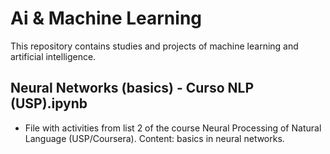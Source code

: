 # Ai & Machine Learning

This repository contains studies and projects of machine learning and artificial intelligence.

## Neural Networks (basics) - Curso NLP (USP).ipynb
- File with activities from list 2 of the course Neural Processing of Natural Language (USP/Coursera). Content: basics in neural networks.
